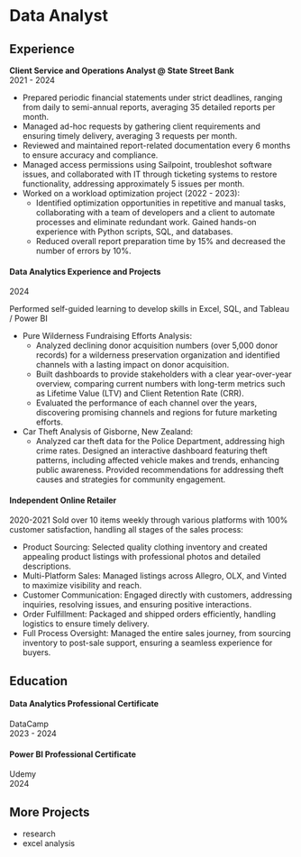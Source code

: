 # Data Analyst

## Experience
**Client Service and Operations Analyst @ State Street Bank**  
2021 - 2024

- Prepared periodic financial statements under strict deadlines, ranging from daily to semi-annual reports, averaging 35 detailed reports per month.
- Managed ad-hoc requests by gathering client requirements and ensuring timely delivery, averaging 3 requests per month.
- Reviewed and maintained report-related documentation every 6 months to ensure accuracy and compliance.
- Managed access permissions using Sailpoint, troubleshot software issues, and collaborated with IT through ticketing systems to restore functionality, addressing approximately 5 issues per month.  
- Worked on a workload optimization project (2022 - 2023):
    * Identified optimization opportunities in repetitive and manual tasks, collaborating with a team of developers and a client to automate processes and eliminate redundant work. Gained hands-on experience with Python scripts, SQL, and databases.
    * Reduced overall report preparation time by 15% and decreased the number of errors by 10%.

#### Data Analytics Experience and Projects
2024

Performed self-guided learning to develop skills in Excel, SQL, and Tableau / Power BI
  * Pure Wilderness Fundraising Efforts Analysis: 
    * Analyzed declining donor acquisition numbers (over 5,000 donor records) for a wilderness preservation organization and identified channels with a lasting impact on donor acquisition.
    * Built dashboards to provide stakeholders with a clear year-over-year overview, comparing current numbers with long-term metrics such as Lifetime Value (LTV) and Client Retention Rate (CRR).
    * Evaluated the performance of each channel over the years, discovering promising channels and regions for future marketing efforts.
  * Car Theft Analysis of Gisborne, New Zealand:
    * Analyzed car theft data for the Police Department, addressing high crime rates. Designed an interactive dashboard featuring theft patterns, including affected vehicle makes and trends, enhancing public awareness. Provided recommendations for addressing theft causes and strategies for community engagement.
   
#### Independent Online Retailer
2020-2021
Sold over 10 items weekly through various platforms with 100% customer satisfaction, handling all stages of the sales process:

  * Product Sourcing: Selected quality clothing inventory and created appealing product listings with professional photos and detailed descriptions.
  * Multi-Platform Sales: Managed listings across Allegro, OLX, and Vinted to maximize visibility and reach.
  * Customer Communication: Engaged directly with customers, addressing inquiries, resolving issues, and ensuring positive interactions.
  * Order Fulfillment: Packaged and shipped orders efficiently, handling logistics to ensure timely delivery.
  * Full Process Oversight: Managed the entire sales journey, from sourcing inventory to post-sale support, ensuring a seamless experience for buyers.


## Education   
  #### Data Analytics Professional Certificate   
DataCamp   
   2023 - 2024

  #### Power BI Professional Certificate    
   Udemy  
   2024  

## More Projects
- research
- excel analysis
